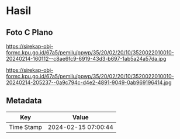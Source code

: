 # Hasil

## Foto C Plano

https://sirekap-obj-formc.kpu.go.id/67a5/pemilu/ppwp/35/20/02/20/10/3520022010010-20240214-160112--c8ae6fc9-6919-43d3-b697-1ab5a24a57da.jpg

https://sirekap-obj-formc.kpu.go.id/67a5/pemilu/ppwp/35/20/02/20/10/3520022010010-20240214-205237--0a9c794c-d4e2-4891-9049-0ab969196414.jpg


## Metadata

| Key        | Value               |
| ---------- | ------------------- |
| Time Stamp | 2024-02-15 07:00:44 |



